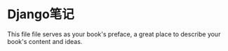 # Django笔记

This file file serves as your book's preface, a great place to describe your book's content and ideas.

